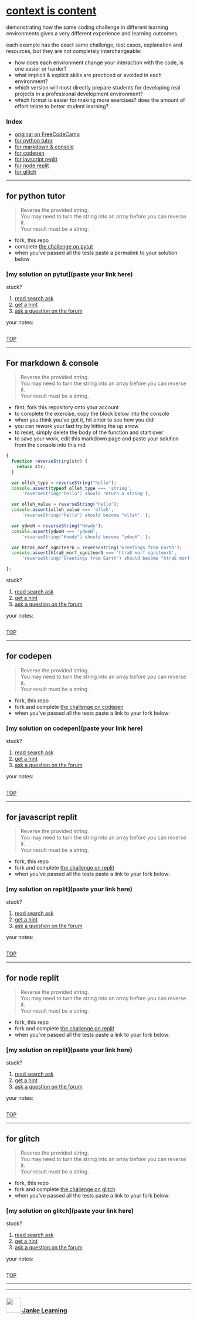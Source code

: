 # [context is content](https://janke-learning.github.io/fosdem-2019/#/context-is-content)

demonstrating how the same coding challenge in different learning environments gives a very different experience and learning outcomes.

each example has the exact same challenge, test cases, explanation and resources, but they are not completely interchangeable:
* how does each environment change your interaction with the code, is one easier or harder?
* what implicit & explicit skills are practiced or avoided in each environment?
* which version will most directly prepare students for developing real projects in a professional development environment?
* which format is easier for making more exercises?  does the amount of effort relate to better student learning?

### Index
* [original on FreeCodeCamp](https://learn.freecodecamp.org/javascript-algorithms-and-data-structures/basic-algorithm-scripting/reverse-a-string)
* [for python tutor](#for-python-tutor)
* [for markdown & console](#for-markdown-console)
* [for codepen](#for-codepen) 
* [for javscript replit](#for-javascript-replit)
* [for node replit](#for-node-replit)
* [for glitch](#for-glitch)

---

## for python tutor

> Reverse the provided string.  
> You may need to turn the string into an array before you can reverse it.  
> Your result must be a string.  

* fork, this repo
* complete [the challenge on pytut](http://www.pythontutor.com/live.html#code=function%20reverseString%28str%29%20%7B%0A%20%20return%20str%3B%0A%7D%0A%0Avar%20olleh_type%20%3D%20reverseString%28%22hello%22%29%3B%0Avar%20olleh_value%20%3D%20reverseString%28%22hello%22%29%3B%0Avar%20ydwoH%20%3D%20reverseString%28%22Howdy%22%29%3B%0Avar%20htraE_morf_sgniteerG%20%3D%20reverseString%28'Greetings%20from%20Earth'%29%3B%0A%0A%0A//%20---%20tests%20---%0Aconsole.assert%28typeof%20olleh_type%20%3D%3D%3D%20'string',%20%0A%20%20%20%20'reverseString%28%22hello%22%29%20should%20return%20a%20string'%29%3B%0A%0Aconsole.assert%28olleh_value%20%3D%3D%3D%20'olleh',%20%20%0A%20%20%20%20'reverseString%28%22hello%22%29%20should%20become%20%22olleh%22.'%29%3B%0A%0Aconsole.assert%28ydwoH%20%3D%3D%3D%20'ydwoH',%20%0A%20%20%20%20'reverseString%28%22Howdy%22%29%20should%20become%20%22ydwoH%22.'%29%3B%0A%0Aconsole.assert%28htraE_morf_sgniteerG%20%3D%3D%3D%20'Greetings%20from%20Earth',%20%0A%20%20%20%20'reverseString%28%22Greetings%20from%20Earth%22%29%20should%20become%20%22htraE%20morf%20sgniteerG%22.'%29%3B&cumulative=false&curInstr=14&heapPrimitives=nevernest&mode=display&origin=opt-live.js&py=js&rawInputLstJSON=%5B%5D&textReferences=false)
* when you've passed all the tests paste a permalink to your solution below

### [my solution on pytut](paste your link here)

stuck?
1. [read search ask](https://www.freecodecamp.org/forum/t/how-to-get-help-when-you-are-stuck/19514)
2. [get a hint](https://guide.freecodecamp.org/certifications/javascript-algorithms-and-data-structures/basic-algorithm-scripting/reverse-a-string/)
3. [ask a question on the forum](https://www.freecodecamp.org/forum/categories)

your notes:

```
```

[TOP](#context-is-content)

---

## For markdown & console

> Reverse the provided string.  
> You may need to turn the string into an array before you can reverse it.  
> Your result must be a string.  

* first, fork this repository onto your account
* to complete the exercise, copy the block below into the console
* when you think you've got it, hit enter to see how you did!
* you can rework your last try by hitting the up arrow
* to reset, simply delete the body of the function and start over
* to save your work, edit this markdown page and paste your solution from the console into this md

```js
{ 
  function reverseString(str) {
    return str;
  }

  var olleh_type = reverseString("hello");
  console.assert(typeof olleh_type === 'string', 
      'reverseString("hello") should return a string');

  var olleh_value = reverseString("hello");
  console.assert(olleh_value === 'olleh',  
      'reverseString("hello") should become "olleh".');

  var ydwoH = reverseString("Howdy");
  console.assert(ydwoH === 'ydwoH', 
      'reverseString("Howdy") should become "ydwoH".');

  var htraE_morf_sgniteerG = reverseString('Greetings from Earth');
  console.assert(htraE_morf_sgniteerG === 'htraE morf sgniteerG', 
      'reverseString("Greetings from Earth") should become "htraE morf sgniteerG".');

};
```

stuck?
1. [read search ask](https://www.freecodecamp.org/forum/t/how-to-get-help-when-you-are-stuck/19514)
2. [get a hint](https://guide.freecodecamp.org/certifications/javascript-algorithms-and-data-structures/basic-algorithm-scripting/reverse-a-string/)
3. [ask a question on the forum](https://www.freecodecamp.org/forum/categories)


your notes:

```
```

[TOP](#context-is-content)


---

## for codepen

> Reverse the provided string.  
> You may need to turn the string into an array before you can reverse it.  
> Your result must be a string.  

* fork, this repo
* fork and complete [the challenge on codepen](https://codepen.io/colevanderswands/pen/NodZaW)
* when you've passed all the tests paste a link to your fork below:

### [my solution on codepen](paste your link here)


stuck?
1. [read search ask](https://www.freecodecamp.org/forum/t/how-to-get-help-when-you-are-stuck/19514)
2. [get a hint](https://guide.freecodecamp.org/certifications/javascript-algorithms-and-data-structures/basic-algorithm-scripting/reverse-a-string/)
3. [ask a question on the forum](https://www.freecodecamp.org/forum/categories)


your notes:

```
```

[TOP](#context-is-content)

---

## for javascript replit

> Reverse the provided string.  
> You may need to turn the string into an array before you can reverse it.  
> Your result must be a string.  

* fork, this repo
* fork and complete [the challenge on replit](https://repl.it/@colevandersWands/reverse-a-string-es6)
* when you've passed all the tests paste a link to your fork below:

### [my solution on replit](paste your link here)


stuck?
1. [read search ask](https://www.freecodecamp.org/forum/t/how-to-get-help-when-you-are-stuck/19514)
2. [get a hint](https://guide.freecodecamp.org/certifications/javascript-algorithms-and-data-structures/basic-algorithm-scripting/reverse-a-string/)
3. [ask a question on the forum](https://www.freecodecamp.org/forum/categories)


your notes:

```
```

[TOP](#context-is-content)

---

## for node replit

> Reverse the provided string.  
> You may need to turn the string into an array before you can reverse it.  
> Your result must be a string.  

* fork, this repo
* fork and complete [the challenge on replit](https://repl.it/@colevandersWands/reverse-a-string-node)
* when you've passed all the tests paste a link to your fork below:

### [my solution on replit](paste your link here)


stuck?
1. [read search ask](https://www.freecodecamp.org/forum/t/how-to-get-help-when-you-are-stuck/19514)
2. [get a hint](https://guide.freecodecamp.org/certifications/javascript-algorithms-and-data-structures/basic-algorithm-scripting/reverse-a-string/)
3. [ask a question on the forum](https://www.freecodecamp.org/forum/categories)


your notes:

```
```

[TOP](#context-is-content)

---


## for glitch

> Reverse the provided string.  
> You may need to turn the string into an array before you can reverse it.  
> Your result must be a string.  

* fork, this repo
* fork and complete [the challenge on glitch](https://reverse-a-string.glitch.me/)
* when you've passed all the tests paste a link to your fork below:

### [my solution on glitch](paste your link here)


stuck?
1. [read search ask](https://www.freecodecamp.org/forum/t/how-to-get-help-when-you-are-stuck/19514)
2. [get a hint](https://guide.freecodecamp.org/certifications/javascript-algorithms-and-data-structures/basic-algorithm-scripting/reverse-a-string/)
3. [ask a question on the forum](https://www.freecodecamp.org/forum/categories)


your notes:

```
```

[TOP](#context-is-content)






___
___
### <a href="http://janke-learning.org" target="_blank"><img src="https://user-images.githubusercontent.com/18554853/50098409-22575780-021c-11e9-99e1-962787adaded.png" width="40" height="40"></img> Janke Learning</a>
